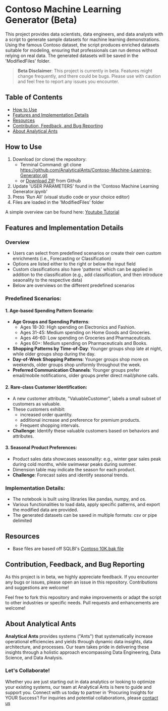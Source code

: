 # Contoso Machine Learning Generator (Beta)

This project provides data scientists, data engineers, and data analysts with a script to generate sample datasets for machine learning demonstrations. Using the famous Contoso dataset, the script produces enriched datasets suitable for modeling, ensuring that professionals can run demos without relying on real data. The generated datasets will be saved in the 'ModifiedFiles' folder.

> **Beta Disclaimer**: This project is currently in beta. Features might change frequently, and there could be bugs. Please use with caution and feel free to report any issues you encounter.

## Table of Contents
- [How to Use](#how-to-use)
- [Features and Implementation Details](#features-and-implementation-details)
- [Resources](#resources)
- [Contribution, Feedback, and Bug Reporting](#contribution-feedback-and-bug-reporting)
- [About Analytical Ants](#about-analytical-ants)

## How to Use

1. Download (or clone) the repository: 
   - Terminal Command: git clone https://github.com/AnalyticalAnts/Contoso-Machine-Learning-Generator.git
   - or [Download ZIP](https://github.com/AnalyticalAnts/Contoso-Machine-Learning-Generator/archive/refs/heads/main.zip) from Github
2. Update 'USER PARAMETERS' found in the 'Contoso Machine Learning Generator.ipynb'
3. Press 'Run All' (visual studio code or your choice editor)
4. Files are loaded in the 'ModifiedFiles' folder

A simple overview can be found here: [Youtube Tutorial](hyperlink)

## Features and Implementation Details
### Overview
- Users can select from predefined scenarios or create their own custom enrichments (i.e., Forecasting or Classification)
- Options are listed either to the right or below the input field
- Custom classifications also have 'patterns' which can be applied in addition to the classification (e.g., add classification, and then introduce seaonality to the respective data)
- Below are overviews on the different predefined scenarios

### Predefined Scenarios:
#### 1. Age-based Spending Pattern Scenario:
   - **Age Groups and Spending Patterns**:
     - Ages 18-30: High spending on Electronics and Fashion.
     - Ages 31-45: Medium spending on Home Goods and Groceries.
     - Ages 46-60: Low spending on Groceries and Pharmaceuticals.
     - Ages 60+: Medium spending on Pharmaceuticals and Books.
   - **Shopping Patterns by Time-of-Day**: Younger groups shop late at night, while older groups shop during the day.
   - **Day-of-Week Shopping Patterns**: Younger groups shop more on weekends, older groups shop uniformly throughout the week.
   - **Preferred Communication Channels**: Younger groups prefer email/mobile notifications, older groups prefer direct mail/phone calls.

#### 2. Rare-class Customer Identification:
   - A new customer attribute, "ValuableCustomer", labels a small subset of customers as valuable.
   - These customers exhibit:
     - increased order quantity.
     - additional increase and preference for premium products.
     - Frequent shopping intervals.
   - **Challenge**: Identify these valuable customers based on behaviors and attributes.

#### 3. Seasonal Product Preferences:
   - Product sales data showcases seasonality: e.g., winter gear sales peak during cold months, while swimwear peaks during summer.
   - Dimension table may indicate the season for each product.
   - **Challenge**: Forecast sales and identify seasonal trends.

### Implementation Details:

- The notebook is built using libraries like pandas, numpy, and os.
- Various functionalities to load data, apply specific patterns, and export the modified data are provided.
- The generated datasets can be saved in multiple formats: csv or pipe delimited

## Resources
- Base files are based off SQLBI's [Contoso 10K.bak file](https://github.com/sql-bi/Contoso-Data-Generator)

## Contribution, Feedback, and Bug Reporting
As this project is in beta, we highly appreciate feedback. If you encounter any bugs or issues, please open an issue in this repository. Contributions and suggestions are welcome!

Feel free to fork this repository and make improvements or adapt the script to other industries or specific needs. Pull requests and enhancements are welcome!

## About Analytical Ants

**Analytical Ants** provides systems ("Ants") that systematically increase operational efficiencies and yields through dynamic data insights, data architecture, and processes. Our team takes pride in delivering these insights through a holistic approach encompassing Data Engineering, Data Science, and Data Analysis. 

### Let's Collaborate!
Whether you are just starting out in data analytics or looking to optimize your existing systems, our team at Analytical Ants is here to guide and support you. Connect with us today to partner in ‘Procuring Insights for YOUR Success’! For inquiries and potential collaborations, please [contact us](https://analyticalants.co/contact-us/)
